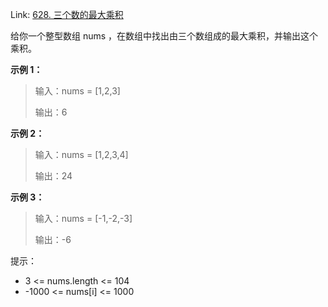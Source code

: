 Link: [628. 三个数的最大乘积](https://leetcode.cn/problems/maximum-product-of-three-numbers/)



给你一个整型数组 nums ，在数组中找出由三个数组成的最大乘积，并输出这个乘积。 

**示例 1：**

> 输入：nums = [1,2,3]
>
> 
>
> 输出：6

**示例 2：**

> 输入：nums = [1,2,3,4]
>
> 
>
> 输出：24

**示例 3：**

> 输入：nums = [-1,-2,-3]
>
> 
>
> 输出：-6



提示：

- 3 <= nums.length <= 104
- -1000 <= nums[i] <= 1000

